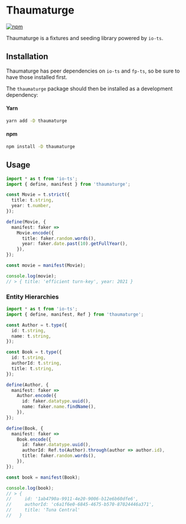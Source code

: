 # Thaumaturge

[![npm](https://img.shields.io/npm/v/thaumaturge.svg?maxAge=3600&style=flat-square)](https://www.npmjs.com/package/thaumaturge)

Thaumaturge is a fixtures and seeding library powered by `io-ts`.

## Installation

Thaumaturge has peer dependencies on `io-ts` and `fp-ts`, so be sure to have those installed first.

The `thaumaturge` package should then be installed as a development dependency:

#### Yarn

```sh
yarn add -D thaumaturge
```

#### npm

```sh
npm install -D thaumaturge
```

## Usage

```ts
import * as t from 'io-ts';
import { define, manifest } from 'thaumaturge';

const Movie = t.strict({
  title: t.string,
  year: t.number,
});

define(Movie, {
  manifest: faker =>
    Movie.encode({
      title: faker.random.words(),
      year: faker.date.past(10).getFullYear(),
    }),
});

const movie = manifest(Movie);

console.log(movie);
// > { title: 'efficient turn-key', year: 2021 }
```

### Entity Hierarchies

```ts
import * as t from 'io-ts';
import { define, manifest, Ref } from 'thaumaturge';

const Author = t.type({
  id: t.string,
  name: t.string,
});

const Book = t.type({
  id: t.string,
  authorId: t.string,
  title: t.string,
});

define(Author, {
  manifest: faker =>
    Author.encode({
      id: faker.datatype.uuid(),
      name: faker.name.findName(),
    }),
});

define(Book, {
  manifest: faker =>
    Book.encode({
      id: faker.datatype.uuid(),
      authorId: Ref.to(Author).through(author => author.id),
      title: faker.random.words(),
    }),
});

const book = manifest(Book);

console.log(book);
// > {
//     id: '1ab4790a-9911-4e20-9006-b12e6b60dfe6',
//     authorId: 'c6a1f6e0-6845-4675-b570-87024446a371',
//     title: 'Tuna Central'
//   }
```

